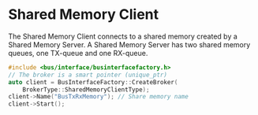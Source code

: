 # Shared Memory Client
The Shared Memory Client connects to a shared memory created by a Shared Memory Server.
A Shared Memory Server has two shared memory queues, one TX-queue and one RX-queue.

``` C++
#include <bus/interface/businterfacefactory.h>
// The broker is a smart pointer (unique_ptr)
auto client = BusInterfaceFactory::CreateBroker(
    BrokerType::SharedMemoryClientType);
client->Name("BusTxRxMemory"); // Share memory name
client->Start();    
```
